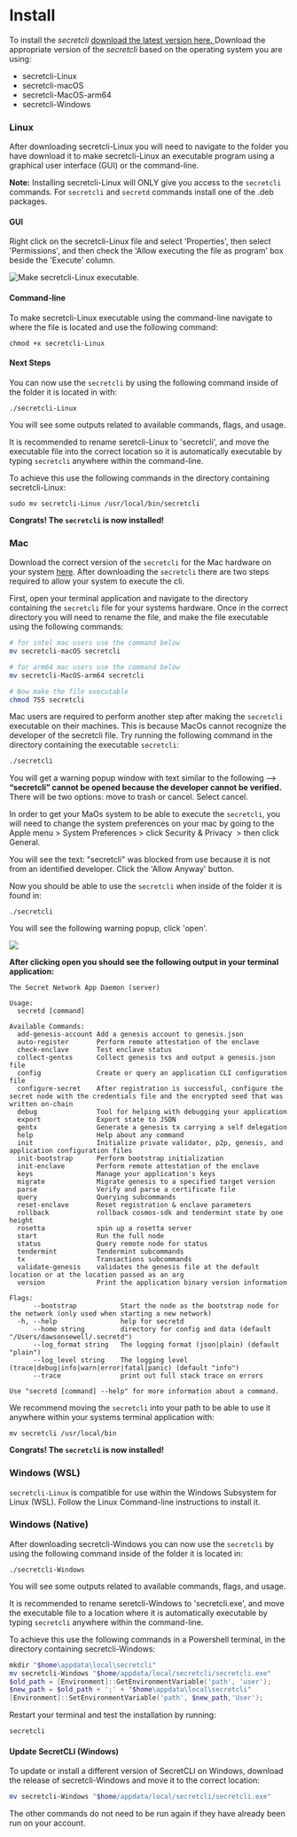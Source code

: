 # Install

To install the _secretcli_ [download the latest version here. ](https://github.com/scrtlabs/SecretNetwork/releases)Download the appropriate version of the _secretcli_ based on the operating system you are using:

* secretcli-Linux
* secretcli-macOS
* secretcli-MacOS-arm64
* secretcli-Windows

### Linux

After downloading secretcli-Linux you will need to navigate to the folder you have download it to make secretcli-Linux an executable program using a graphical user interface (GUI) or the command-line.

**Note:** Installing secretcli-Linux will ONLY give you access to the `secretcli` commands. For `secretcli` and `secretd` commands install one of the .deb packages.

#### GUI

Right click on the secretcli-Linux file and select 'Properties', then select 'Permissions', and then check the 'Allow executing the file as program' box beside the 'Execute' column.

![Make secretcli-Linux executable.](../../../.gitbook/assets/secretcliguiinstall.png)

#### Command-line

To make secretcli-Linux executable using the command-line navigate to where the file is located and use the following command:

```
chmod +x secretcli-Linux
```

#### Next Steps

You can now use the `secretcli` by using the following command inside of the folder it is located in with:

```
./secretcli-Linux
```

You will see some outputs related to available commands, flags, and usage.

It is recommended to rename seretcli-Linux to 'secretcli', and move the executable file into the correct location so it is automatically executable by typing `secretcli` anywhere within the command-line.

To achieve this use the following commands in the directory containing secretcli-Linux:

```
sudo mv secretcli-Linux /usr/local/bin/secretcli
```

**Congrats! The `secretcli` is now installed!**

### Mac

Download the correct version of the `secretcli` for the Mac hardware on your system [here](https://github.com/scrtlabs/SecretNetwork/releases). After downloading the `secretcli` there are two steps required to allow your system to execute the cli.

First, open your terminal application and navigate to the directory containing the `secretcli` file for your systems hardware. Once in the correct directory you will need to rename the file, and make the file executable using the following commands:

```bash
# for intel mac users use the command below 
mv secretcli-macOS secretcli

# for arm64 mac users use the command below 
mv secretcli-MacOS-arm64 secretcli

# Now make the file executable
chmod 755 secretcli
```

Mac users are required to perform another step after making the `secretcli` executable on their machines. This is because MacOs cannot recognize the developer of the secretcli file. Try running the following command in the directory containing the executable `secretcli`:

```bash
./secretcli
```

You will get a warning popup window with text similar to the following --> **“secretcli” cannot be opened because the developer cannot be verified.** There will be two options: move to trash or cancel. Select cancel.

In order to get your MaOs system to be able to execute the `secretcli`, you will need to change the system preferences on your mac by going to the Apple menu <img src="https://help.apple.com/assets/6226843B0C3B6F4420549000/6226843E0C3B6F442054900F/en_GB/2f77cc85238452e25cb517130188bf99.png" alt="" data-size="line">> System Preferences > click Security & Privacy <img src="https://help.apple.com/assets/6226843B0C3B6F4420549000/6226843E0C3B6F442054900F/en_GB/106ba2d7107ef06182690a344e00b1ce.png" alt="" data-size="line"> > then click General.

You will see the text: "secretcli" was blocked from use because it is not from an identified developer. Click the 'Allow Anyway' button.

Now you should be able to use the `secretcli` when inside of the folder it is found in:

```
./secretcli 
```

You will see the following warning popup, click 'open'.

![](<../../../.gitbook/assets/cliwarning (1).png>)

**After clicking open you should see the following output in your terminal application:**

```
The Secret Network App Daemon (server)

Usage:
  secretd [command]

Available Commands:
  add-genesis-account Add a genesis account to genesis.json
  auto-register       Perform remote attestation of the enclave
  check-enclave       Test enclave status
  collect-gentxs      Collect genesis txs and output a genesis.json file
  config              Create or query an application CLI configuration file
  configure-secret    After registration is successful, configure the secret node with the credentials file and the encrypted seed that was written on-chain
  debug               Tool for helping with debugging your application
  export              Export state to JSON
  gentx               Generate a genesis tx carrying a self delegation
  help                Help about any command
  init                Initialize private validator, p2p, genesis, and application configuration files
  init-bootstrap      Perform bootstrap initialization
  init-enclave        Perform remote attestation of the enclave
  keys                Manage your application's keys
  migrate             Migrate genesis to a specified target version
  parse               Verify and parse a certificate file
  query               Querying subcommands
  reset-enclave       Reset registration & enclave parameters
  rollback            rollback cosmos-sdk and tendermint state by one height
  rosetta             spin up a rosetta server
  start               Run the full node
  status              Query remote node for status
  tendermint          Tendermint subcommands
  tx                  Transactions subcommands
  validate-genesis    validates the genesis file at the default location or at the location passed as an arg
  version             Print the application binary version information

Flags:
      --bootstrap           Start the node as the bootstrap node for the network (only used when starting a new network)
  -h, --help                help for secretd
      --home string         directory for config and data (default "/Users/dawsonsewell/.secretd")
      --log_format string   The logging format (json|plain) (default "plain")
      --log_level string    The logging level (trace|debug|info|warn|error|fatal|panic) (default "info")
      --trace               print out full stack trace on errors

Use "secretd [command] --help" for more information about a command.
```

We recommend moving the `secretcli` into your path to be able to use it anywhere within your systems terminal application with:

```
mv secretcli /usr/local/bin
```

**Congrats! The `secretcli` is now installed!**

### Windows (WSL)

`secretcli-Linux` is compatible for use within the Windows Subsystem for Linux (WSL). Follow the Linux Command-line instructions to install it.

### Windows (Native)

After downloading secretcli-Windows you can now use the `secretcli` by using the following command inside of the folder it is located in:

```
./secretcli-Windows
```

You will see some outputs related to available commands, flags, and usage.

It is recommended to rename seretcli-Windows to 'secretcli.exe', and move the executable file to a location where it is automatically executable by typing `secretcli` anywhere within the command-line.

To achieve this use the following commands in a Powershell terminal, in the directory containing secretcli-Windows:

```powershell
mkdir "$home\appdata\local\secretcli"
mv secretcli-Windows "$home/appdata/local/secretcli/secretcli.exe"
$old_path = [Environment]::GetEnvironmentVariable('path', 'user');
$new_path = $old_path + ';' + "$home\appdata\local\secretcli"
[Environment]::SetEnvironmentVariable('path', $new_path,'User');
```

Restart your terminal and test the installation by running:

```powershell
secretcli
```

#### Update SecretCLI (Windows)

To update or install a different version of SecretCLI on Windows, download the release of secretcli-Windows and move it to the correct location:

```powershell
mv secretcli-Windows "$home/appdata/local/secretcli/secretcli.exe"
```

The other commands do not need to be run again if they have already been run on your account.